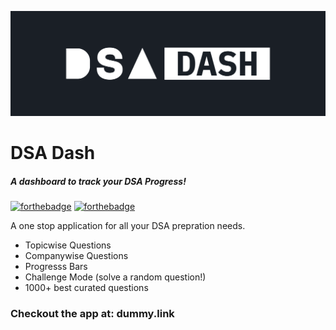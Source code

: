 ![header](assets/header.png)
# DSA Dash
##### A dashboard to track your DSA Progress!
[![forthebadge](https://forthebadge.com/images/badges/built-with-love.svg)](https://forthebadge.com) [![forthebadge](https://forthebadge.com/images/badges/made-with-javascript.svg)](https://forthebadge.com)


A one stop application for all your DSA prepration needs. 
- Topicwise Questions
- Companywise Questions
- Progresss Bars 
- Challenge Mode (solve a random question!)
- 1000+ best curated questions

### Checkout the app at: dummy.link
